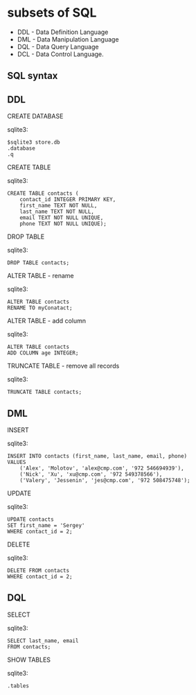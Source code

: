 # subsets of SQL

- DDL - Data Definition Language
- DML - Data Manipulation Language
- DQL - Data Query Language
- DCL - Data Control Language.

## SQL syntax

## DDL

CREATE DATABASE

sqlite3:

    $sqlite3 store.db
    .database
    .q

CREATE TABLE

sqlite3:

    CREATE TABLE contacts (
        contact_id INTEGER PRIMARY KEY,
        first_name TEXT NOT NULL,
        last_name TEXT NOT NULL,
        email TEXT NOT NULL UNIQUE,
        phone TEXT NOT NULL UNIQUE);

DROP TABLE

sqlite3:

    DROP TABLE contacts;

ALTER TABLE - rename

sqlite3:

    ALTER TABLE contacts
    RENAME TO myConatact;

ALTER TABLE - add column

sqlite3:

    ALTER TABLE contacts
    ADD COLUMN age INTEGER;

TRUNCATE TABLE - remove all records

sqlite3:

    TRUNCATE TABLE contacts;

## DML

INSERT

sqlite3:

    INSERT INTO contacts (first_name, last_name, email, phone)
    VALUES
        ('Alex', 'Molotov', 'alex@cmp.com', '972 546694939'),
        ('Nick', 'Xu', 'xu@cmp.com', '972 549378566'),
        ('Valery', 'Jessenin', 'jes@cmp.com', '972 508475748');

UPDATE

sqlite3:

    UPDATE contacts
    SET first_name = 'Sergey'
    WHERE contact_id = 2;

DELETE

sqlite3:

    DELETE FROM contacts
    WHERE contact_id = 2;

## DQL

SELECT

sqlite3:

    SELECT last_name, email
    FROM contacts;

SHOW TABLES

sqlite3:

    .tables
